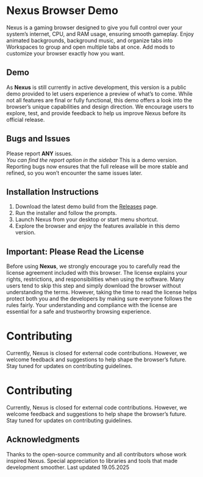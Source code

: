 # Nexus Browser Demo
Nexus is a gaming browser designed to give you full control over your system’s internet, CPU, and RAM usage, ensuring smooth gameplay. Enjoy animated backgrounds, background music, and organize tabs into Workspaces to group and open multiple tabs at once. Add mods to customize your browser exactly how you want.

## Demo
As **Nexus** is still currently in active development, this version is a public demo provided to let users experience a preview of what’s to come. While not all features are final or fully functional, this demo offers a look into the browser’s unique capabilities and design direction. We encourage users to explore, test, and provide feedback to help us improve Nexus before its official release.

## Bugs and Issues
Please report **ANY** issues.  
*You can find the report option in the sidebar*
This is a demo version. Reporting bugs now ensures that the full release will be more stable and refined, so you won’t encounter the same issues later.

## Installation Instructions
1. Download the latest demo build from the [Releases](https://github.com/TomatoXpert/Nexus-Browser-Demo/blob/main/Releases.md) page.  
2. Run the installer and follow the prompts.  
3. Launch Nexus from your desktop or start menu shortcut.  
4. Explore the browser and enjoy the features available in this demo version.

## Important: Please Read the License
Before using **Nexus**, we strongly encourage you to carefully read the license agreement included with this browser. The license explains your rights, restrictions, and responsibilities when using the software. Many users tend to skip this step and simply download the browser without understanding the terms. However, taking the time to read the license helps protect both you and the developers by making sure everyone follows the rules fairly. Your understanding and compliance with the license are essential for a safe and trustworthy browsing experience.

# Contributing
Currently, Nexus is closed for external code contributions. However, we welcome feedback and suggestions to help shape the browser’s future. Stay tuned for updates on contributing guidelines.

# Contributing
Currently, Nexus is closed for external code contributions. However, we welcome feedback and suggestions to help shape the browser’s future. Stay tuned for updates on contributing guidelines.

## Acknowledgments
Thanks to the open-source community and all contributors whose work inspired Nexus. Special appreciation to libraries and tools that made development smoother. 
                                                     Last updated 19.05.2025
